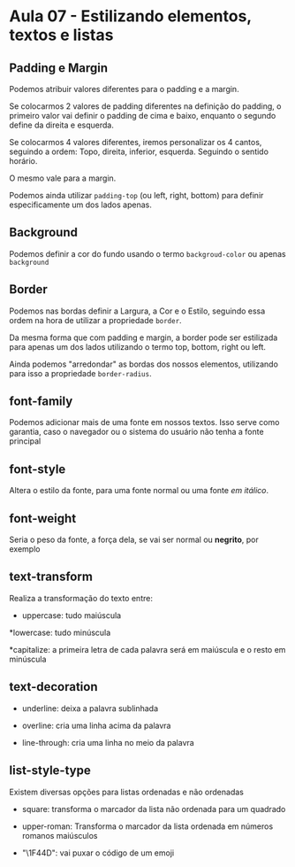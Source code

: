 # Aula 07 - Estilizando elementos, textos e listas

## Padding e Margin

Podemos atribuir valores diferentes para o padding e a margin.

Se colocarmos 2 valores de padding diferentes na definição do padding, o primeiro valor vai definir o padding de cima e baixo, enquanto o segundo define da direita e esquerda.

Se colocarmos 4 valores diferentes, iremos personalizar os 4 cantos, seguindo a ordem: Topo, direita, inferior, esquerda. Seguindo o sentido horário.

O mesmo vale para a margin.

Podemos ainda utilizar `padding-top` (ou left, right, bottom) para definir especificamente um dos lados apenas.

## Background

Podemos definir a cor do fundo usando o termo `backgroud-color` ou apenas `background`

## Border

Podemos nas bordas definir a Largura, a Cor e o Estilo, seguindo essa ordem na hora de utilizar a propriedade `border`.

Da mesma forma que com padding e margin, a border pode ser estilizada para apenas um dos lados utilizando o termo top, bottom, right ou left.

Ainda podemos "arredondar" as bordas dos nossos elementos, utilizando para isso a propriedade `border-radius`.

## font-family

Podemos adicionar mais de uma fonte em nossos textos. Isso serve como garantia, caso o navegador ou o sistema do usuário não tenha a fonte principal

## font-style

Altera o estilo da fonte, para uma fonte normal ou uma fonte *em itálico*.

## font-weight

Seria o peso da fonte, a força dela, se vai ser normal ou **negrito**, por exemplo

## text-transform

Realiza a transformação do texto entre:

* uppercase: tudo maiúscula

*lowercase: tudo minúscula

*capitalize: a primeira letra de cada palavra será em maiúscula e o resto em minúscula

## text-decoration

* underline: deixa a palavra sublinhada

* overline: cria uma linha acima da palavra

* line-through: cria uma linha no meio da palavra

## list-style-type

Existem diversas opções para listas ordenadas e não ordenadas

* square: transforma o marcador da lista não ordenada para um quadrado

* upper-roman: Transforma o marcador da lista ordenada em números romanos maiúsculos

* "\1F44D": vai puxar o código de um emoji



